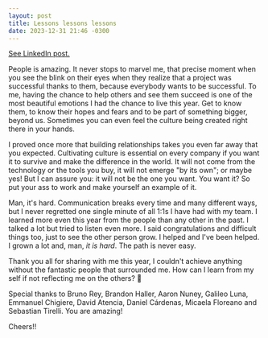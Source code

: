 ```yaml
---
layout: post
title: Lessons lessons lessons
date: 2023-12-31 21:46 -0300
---
```

[See LinkedIn post.](https://www.linkedin.com/feed/update/urn:li:activity:7147387049040412673/)

People is amazing. It never stops to marvel me, that precise moment when you see
the blink on their eyes when they realize that a project was successful thanks
to them, because everybody wants to be successful. To me, having the chance to
help others and see them succeed is one of the most beautiful emotions I had the
chance to live this year. Get to know them, to know their hopes and fears and to
be part of something bigger, beyond us. Sometimes you can even feel the culture
being created right there in your hands.

I proved once more that building relationships takes you even far away that you
expected. Cultivating culture is essential on every company if you want it to
survive and make the difference in the world. It will not come from the
technology or the tools you buy, it will not emerge "by its own"; or maybe yes!
But I can assure you: it will not be the one you want. You want it? So put your
ass to work and make yourself an example of it.

Man, it's hard. Communication breaks every time and many different ways, but I
never regretted one single minute of all 1:1s I have had with my team. I learned
more even this year from the people than any other in the past. I talked a lot
but tried to listen even more. I said congratulations and difficult things too,
just to see the other person grow. I helped and I've been helped. I grown a lot
and, man, _it is hard_. The path is never easy.

Thank you all for sharing with me this year, I couldn't achieve anything without
the fantastic people that surrounded me. How can I learn from my self if not
reflecting me on the others? 🥰

Special thanks to Bruno Rey, Brandon Haller, Aaron Nuney, Galileo Luna, Emmanuel
Chigiere, David Atencia, Daniel Cárdenas, Micaela Floreano and Sebastian
Tirelli. You are amazing!

Cheers!!
